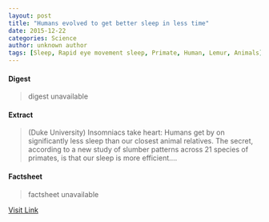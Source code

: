 ```yaml
---
layout: post
title: "Humans evolved to get better sleep in less time"
date: 2015-12-22
categories: Science
author: unknown author
tags: [Sleep, Rapid eye movement sleep, Primate, Human, Lemur, Animals]
---
```



#### Digest
>digest unavailable

#### Extract
>(Duke University) Insomniacs take heart: Humans get by on significantly less sleep than our closest animal relatives. The secret, according to a new study of slumber patterns across 21 species of primates, is that our sleep is more efficient....

#### Factsheet
>factsheet unavailable

[Visit Link](http://www.eurekalert.org/pub_releases/2015-12/du-het121415.php)


